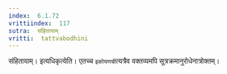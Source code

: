```yaml
---
index:  6.1.72
vrittiindex:  117
sutra:  संहितायाम्
vritti:  tattvabodhini 
---
```


संहितायाम्। इत्यधिकृत्येति। एतच्च `इकोयणची`त्यत्रैव वक्तव्यमपि सूत्रक्रमानुरोधेनात्रोक्तम्।

